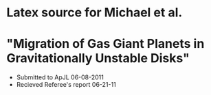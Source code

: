 # Latex source for Michael et al.  
# "Migration of Gas Giant Planets in Gravitationally Unstable Disks"

* Submitted to ApJL 06-08-2011
* Recieved Referee's report 06-21-11
